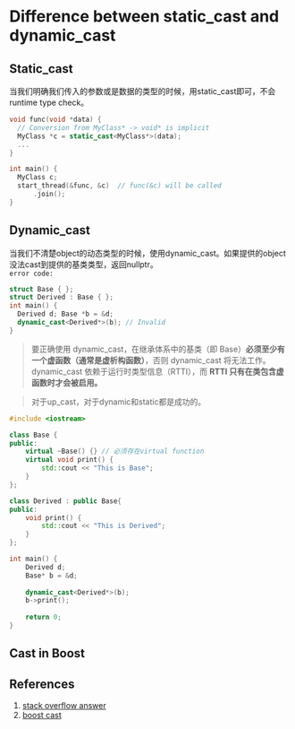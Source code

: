 # Difference between static_cast and dynamic_cast  
## Static_cast  
当我们明确我们传入的参数或是数据的类型的时候，用static_cast即可，不会runtime type check。   
```cpp   
void func(void *data) {
  // Conversion from MyClass* -> void* is implicit
  MyClass *c = static_cast<MyClass*>(data);
  ...
}

int main() {
  MyClass c;
  start_thread(&func, &c)  // func(&c) will be called
      .join();
}
```   

## Dynamic_cast  
当我们不清楚object的动态类型的时候，使用dynamic_cast。如果提供的object没法cast到提供的基类类型，返回nullptr。  
`error code:`  
```cpp  
struct Base { };
struct Derived : Base { };
int main() {
  Derived d; Base *b = &d;
  dynamic_cast<Derived*>(b); // Invalid
}
```   

> 要正确使用 dynamic_cast，在继承体系中的基类（即 Base）**必须至少有一个虚函数（通常是虚析构函数）**，否则 dynamic_cast 将无法工作。dynamic_cast 依赖于运行时类型信息（RTTI），而 **RTTI 只有在类包含虚函数时才会被启用。**

> 对于up_cast，对于dynamic和static都是成功的。  

```cpp
#include <iostream>  

class Base {
public:
    virtual ~Base() {} // 必须存在virtual function
    virtual void print() {
        std::cout << "This is Base";
    }
};

class Derived : public Base{
public:  
    void print() {
        std::cout << "This is Derived";
    }
};

int main() {
    Derived d;
    Base* b = &d;
    
    dynamic_cast<Derived*>(b);
    b->print();
    
    return 0;
}
```  

## Cast in Boost  


## References  
1. [stack overflow answer](https://stackoverflow.com/questions/28002/regular-cast-vs-static-cast-vs-dynamic-cast)  
2. [boost cast](https://boost.org/doc/libs/1_47_0/libs/conversion/cast.htm#Polymorphic_cast)

